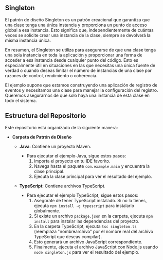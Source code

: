 ## Singleton

El patrón de diseño Singleton es un patrón creacional que garantiza que una clase tenga una única instancia y proporciona un punto de acceso global a esa instancia. Esto significa que, independientemente de cuántas veces se solicite crear una instancia de la clase, siempre se devolverá la misma instancia única.

En resumen, el Singleton se utiliza para asegurarse de que una clase tenga una sola instancia en toda la aplicación y proporcionar una forma de acceder a esa instancia desde cualquier punto del código. Esto es especialmente útil en situaciones en las que necesitas una única fuente de verdad o cuando deseas limitar el número de instancias de una clase por razones de control, rendimiento o coherencia.

El ejemplo supone que estamos construyendo una aplicación de registro de eventos y necesitamos una clase para manejar la configuración del registro. Queremos asegurarnos de que solo haya una instancia de esta clase en todo el sistema.
## Estructura del Repositorio

Este repositorio está organizado de la siguiente manera:

- **Carpeta de Patrón de Diseño**
  - **Java**: Contiene un proyecto Maven.
    - Para ejecutar el ejemplo Java, sigue estos pasos:
      1. Importa el proyecto en tu IDE favorito.
      2. Navega hasta el paquete `com.example.main` y encuentra la clase principal.
      3. Ejecuta la clase principal para ver el resultado del ejemplo.

  - **TypeScript**: Contiene archivos TypeScript.
    - Para ejecutar el ejemplo TypeScript, sigue estos pasos:
      1. Asegúrate de tener TypeScript instalado. Si no lo tienes, ejecuta `npm install -g typescript` para instalarlo globalmente.
      2. Si existe un archivo `package.json` en la carpeta, ejecuta `npm install` para instalar las dependencias del proyecto.
      3. En la carpeta TypeScript, ejecuta `tsc singleton.ts` (reemplaza "nombrearchivo" por el nombre real del archivo TypeScript que deseas compilar).
      4. Esto generará un archivo JavaScript correspondiente.
      5. Finalmente, ejecuta el archivo JavaScript con Node.js usando `node singleton.js` para ver el resultado del ejemplo.
